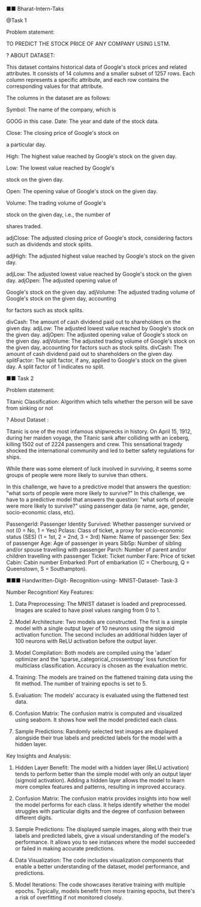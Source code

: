 ■■ Bharat-Intern-Taks

@Task 1

Problem statement:

TO PREDICT THE STOCK PRICE OF ANY COMPANY USING LSTM.

? ABOUT DATASET:

This dataset contains historical data of Google's stock prices and related attributes. It consists of 14 columns and a smaller subset of 1257 rows. Each column represents a specific attribute, and each row contains the corresponding values for that attribute.

The columns in the dataset are as follows:

Symbol: The name of the company, which is

GOOG in this case. Date: The year and date of the stock data.

Close: The closing price of Google's stock on

a particular day.

High: The highest value reached by Google's stock on the given day.

Low: The lowest value reached by Google's

stock on the given day.

Open: The opening value of Google's stock on the given day.

Volume: The trading volume of Google's

stock on the given day, i.e., the number of

shares traded.

adjClose: The adjusted closing price of Google's stock, considering factors such as dividends and stock splits.

adjHigh: The adjusted highest value reached by Google's stock on the given day.

adjLow: The adjusted lowest value reached by Google's stock on the given day. adjOpen: The adjusted opening value of

Google's stock on the given day. adjVolume: The adjusted trading volume of Google's stock on the given day, accounting

for factors such as stock splits.

divCash: The amount of cash dividend paid out to shareholders on the given day.
adjLow: The adjusted lowest value reached by Google's stock on the given day. adjOpen: The adjusted opening value of Google's stock on the given day. adjVolume: The adjusted trading volume of Google's stock on the given day, accounting for factors such as stock splits. divCash: The amount of cash dividend paid out to shareholders on the given day. splitFactor: The split factor, if any, applied to Google's stock on the given day. A split factor of 1 indicates no split.


■■  Task 2

Problem statement:

Titanic Classification: Algorithm which tells whether the person will be save from sinking or not

? About Dataset :

Titanic is one of the most infamous shipwrecks in history. On April 15, 1912, during her maiden voyage, the Titanic sank after colliding with an iceberg, killing 1502 out of 2224 passengers and crew. This sensational tragedy shocked the international community and led to better safety regulations for ships.

While there was some element of luck involved in surviving, it seems some groups of people were more likely to survive than others.

In this challenge, we have to a predictive model that answers the question: "what sorts of people were more likely to survive?"
In this challenge, we have to a predictive model that answers the question: "what sorts of people were more likely to survive?" using passenger data (ie name, age, gender, socio-economic class, etc).

Passengerld: Passenger Identity Survived: Whether passenger survived or not (0 = No, 1 = Yes) Pclass: Class of ticket, a proxy for socio-economic status (SES) (1 = 1st, 2 = 2nd, 3 = 3rd) Name: Name of passenger Sex: Sex of passenger Age: Age of passenger in years SibSp: Number of sibling and/or spouse travelling with passenger Parch: Number of parent and/or children travelling with passenger Ticket: Ticket number Fare: Price of ticket Cabin: Cabin number Embarked: Port of embarkation (C = Cherbourg, Q = Queenstown, S = Southampton).


■■■ Handwritten-Digit- Recognition-using- MNIST-Dataset- Task-3

Number Recognition!
Key Features:

1. Data Preprocessing: The MNIST dataset is loaded and preprocessed. Images are scaled to have pixel values ranging from 0 to 1.

2. Model Architecture: Two models are constructed. The first is a simple model with a single output layer of 10 neurons using the sigmoid activation function. The second includes an additional hidden layer of 100 neurons with ReLU activation before the output layer.

3. Model Compilation: Both models are compiled using the 'adam' optimizer and the 'sparse_categorical_crossentropy' loss function for multiclass classification. Accuracy is chosen as the evaluation metric.

4. Training: The models are trained on the flattened training data using the fit method. The number of training epochs is set to 5.

5. Evaluation: The models' accuracy is evaluated using the flattened test data.

6. Confusion Matrix: The confusion matrix is computed and visualized using seaborn. It shows how well the model predicted each class.

7. Sample Predictions: Randomly selected test images are displayed alongside their true labels and predicted labels for the model with a hidden layer.

Key Insights and Analysis:

1. Hidden Layer Benefit: The model with a hidden layer (ReLU activation) tends to perform better than the simple model with only an output layer (sigmoid activation). Adding a hidden layer allows the model to learn more complex features and patterns, resulting in improved accuracy.

2. Confusion Matrix: The confusion matrix provides insights into how well the model performs for each class. It helps identify whether the model struggles with particular digits and the degree of confusion between different digits.

3. Sample Predictions: The displayed sample images, along with their true labels and predicted labels, give a visual understanding of the model's performance. It allows you to see instances where the model succeeded or failed in making accurate predictions.

4. Data Visualization: The code includes visualization components that enable a better understanding of the dataset, model performance, and predictions.

5. Model Iterations: The code showcases iterative training with multiple epochs. Typically, models benefit from more training epochs, but there's a risk of overfitting if not monitored closely.
